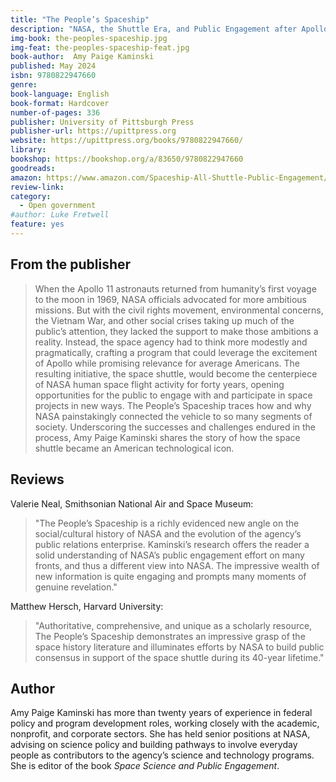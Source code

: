 ```yaml
---
title: "The People’s Spaceship"
description: "NASA, the Shuttle Era, and Public Engagement after Apollo"
img-book: the-peoples-spaceship.jpg
img-feat: the-peoples-spaceship-feat.jpg
book-author:  Amy Paige Kaminski
published: May 2024
isbn: 9780822947660
genre: 
book-language: English
book-format: Hardcover
number-of-pages: 336
publisher: University of Pittsburgh Press
publisher-url: https://upittpress.org
website: https://upittpress.org/books/9780822947660/
library: 
bookshop: https://bookshop.org/a/83650/9780822947660
goodreads: 
amazon: https://www.amazon.com/Spaceship-All-Shuttle-Public-Engagement/dp/0822947668/ref=sr_1_1?crid=3G5F8YQRQ182F&dib=eyJ2IjoiMSJ9.ThNBZm3RfNfzWFMYGDRGFM2KFPElbVUSBC7Y-6iPesXFVQ_KDADAVz7Gy892r_cH8LBkNrCLc8FPIWEMmeP5g4GhPGg0CbTjeHA_u9nSMAv_VsGOvEoZ7b2sbxR-CFbdCOG7iJdz-4TvY_Fj0ekF5xLrYPawyh9tnf619K6ckst4SOqTimT3ZSQAyJDBqqqDAmfC0M4lfmuko3Sg3mBqXSaokQKf_aXQYwxsN-QRtKQ.Q06EqD2N8RP-_XRGxP9G5QOaekKVNGEyo4opJOFlUdg&dib_tag=se&keywords=The+People%E2%80%99s+Spaceship&qid=1718395592&sprefix=%2Caps%2C331&sr=8-1
review-link: 
category:
  - Open government
#author: Luke Fretwell
feature: yes
---
```


## From the publisher

> When the Apollo 11 astronauts returned from humanity’s first voyage to the moon in 1969, NASA officials advocated for more ambitious missions. But with the civil rights movement, environmental concerns, the Vietnam War, and other social crises taking up much of the public’s attention, they lacked the support to make those ambitions a reality. Instead, the space agency had to think more modestly and pragmatically, crafting a program that could leverage the excitement of Apollo while promising relevance for average Americans. The resulting initiative, the space shuttle, would become the centerpiece of NASA human space flight activity for forty years, opening opportunities for the public to engage with and participate in space projects in new ways. The People’s Spaceship traces how and why NASA painstakingly connected the vehicle to so many segments of society. Underscoring the successes and challenges endured in the process, Amy Paige Kaminski shares the story of how the space shuttle became an American technological icon.

## Reviews

Valerie Neal, Smithsonian National Air and Space Museum:

> "The People’s Spaceship is a richly evidenced new angle on the social/cultural history of NASA and the evolution of the agency’s public relations enterprise. Kaminski’s research offers the reader a solid understanding of NASA’s public engagement effort on many fronts, and thus a different view into NASA. The impressive wealth of new information is quite engaging and prompts many moments of genuine revelation."

Matthew Hersch, Harvard University:

> "Authoritative, comprehensive, and unique as a scholarly resource, The People’s Spaceship demonstrates an impressive grasp of the space history literature and illuminates efforts by NASA to build public consensus in support of the space shuttle during its 40-year lifetime."

## Author

Amy Paige Kaminski has more than twenty years of experience in federal policy and program development roles, working closely with the academic, nonprofit, and corporate sectors. She has held senior positions at NASA, advising on science policy and building pathways to involve everyday people as contributors to the agency’s science and technology programs. She is editor of the book *Space Science and Public Engagement*.